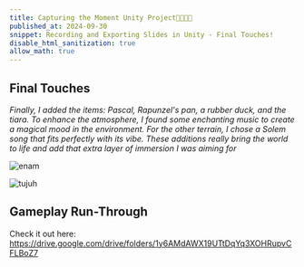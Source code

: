 ```yaml
---
title: Capturing the Moment Unity Project🏰🎀🐸🌻
published_at: 2024-09-30
snippet: Recording and Exporting Slides in Unity - Final Touches!
disable_html_sanitization: true
allow_math: true
---
```

## Final Touches
*Finally, I added the items: Pascal, Rapunzel's pan, a rubber duck, and the tiara. To enhance the atmosphere, I found some enchanting music to create a magical mood in the environment. For the other terrain, I chose a Solem song that fits perfectly with its vibe. These additions really bring the world to life and add that extra layer of immersion I was aiming for*

![enam](disneyenam.jpeg)

![tujuh](disneytujuh.jpeg)

## Gameplay Run-Through


Check it out here:
https://drive.google.com/drive/folders/1y6AMdAWX19UTtDqYq3XOHRupvCFLBoZ7 